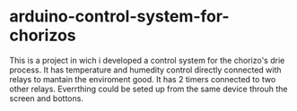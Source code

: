 # arduino-control-system-for-chorizos
This is a project in wich i developed a control system for the chorizo's drie process. It has temperature and humedity control directly connected with relays to mantain the enviroment good. It has 2 timers connected to two other relays. Everrthing could be seted up from the same device throuh the screen and bottons.
